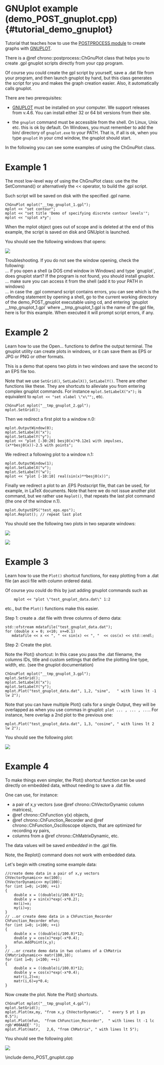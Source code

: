 GNUplot example (demo_POST_gnuplot.cpp)  {#tutorial_demo_gnuplot}
==========================

Tutorial that teaches how to use the 
[POSTPROCESS module](group__postprocess__module.html)
to create graphs with [GNUPLOT](http://www.gnuplot.info). 

There is a @ref chrono::postprocess::ChGnuPlot class that helps you to create .gpl 
gnuplot scripts directly from your cpp program.

Of course you could create the gpl script by yourself, save a .dat file 
from your program, and then launch gnuplot by hand, 
but this class generates the script for you and makes the graph 
creation easier. Also, it automatically calls gnuplot.

There are two prerequisites:

- [GNUPLOT](http://www.gnuplot.info) must be installed on your computer. 
  We support releases from v.4.6. You can install either 32 or 64 bit versions from their site.

- the `gnuplot` command must be accessible from the shell. 
  On Linux, Unix etc. this is ok by default. 
  On Windows, you must remember to add the bin/ directory of `gnuplot.exe` to your PATH. 
  That is, if all is ok, when you type `gnuplot` in your cmd window, 
  the gnuplot should start.

In the following you can see some examples of using the ChGnuPlot class.


# Example 1

The most low-level way of using the ChGnuPlot class: use the the 
SetCommand() or alternatively the << operator, to build the .gpl script.

Such script will be saved on disk with the specified .gpl name. 

~~~{.cpp}
ChGnuPlot mplot("__tmp_gnuplot_1.gpl");
mplot << "set contour";
mplot << "set title 'Demo of specifying discrete contour levels'";
mplot << "splot x*y";
~~~

When the mplot object goes out of scope and is deleted 
at the end of this example, the script is saved on disk and GNUplot is launched.

You should see the following windows that opens:

![](http://projectchrono.org/assets/manual/Tutorial_gnuplot1.png)

<div class="ce-info">
Troubleshooting. If you do not see the window opening, check the following: 
<br>
... if you open a shell (a DOS cmd window in Windows) and type `gnuplot`, 
  does gnuplot start? If the program is not found, you should install gnuplot.
<br>
... make sure you can access it from the shell (add it to your PATH in windows)
<br>
... in case the .gpl command script contains errors, you can see which is 
  the offending statement by opening a shell, go to the current working directory 
  of the demo_POST_gnuplot executable using cd, and entering 
  `gnuplot __tmp_gnuplot_1.gpl`  where __tmp_gnuplot_1.gpl is the name 
  of the gpl file, here is for this example. 
  When executed it will prompt script errors, if any.
</div>


# Example 2

Learn how to use the Open... functions to define the output terminal.
The gnuplot utility can create plots in windows, or it can save them 
as EPS or JPG or PNG or other formats. 

This is a demo that opens two plots in two windows and save the 
second to an EPS file too.

Note that we use `SetGrid()`, `SetLabelX()`, `SetLabelY()`. 
There are other functions like these. They are shortcuts to alleviate 
you from entering complex gnuplot commands. For instance 
`mplot.SetLabelX("x");` is equivalent to 
`mplot << "set xlabel \"x\"";`, etc.

~~~{.cpp}
ChGnuPlot mplot("__tmp_gnuplot_2.gpl");
mplot.SetGrid();
~~~

Then we redirect a first plot to a window n.0:

~~~{.cpp}
mplot.OutputWindow(0);
mplot.SetLabelX("x");
mplot.SetLabelY("y");
mplot << "plot [-30:20] besj0(x)*0.12e1 with impulses, (x**besj0(x))-2.5 with points";
~~~

We redirect a following plot to a window n.1:

~~~{.cpp}
mplot.OutputWindow(1);
mplot.SetLabelX("v");
mplot.SetLabelY("w");
mplot << "plot [-10:10] real(sin(x)**besj0(x))";
~~~

Finally we redirect a plot to an .EPS Postscript file, 
that can be used, for example, in LaTeX documents. 
Note that here we do not issue another plot command, 
but we rather use `Replot()`, that repeats the last plot command (the one of the window n.1).

~~~{.cpp}
mplot.OutputEPS("test_eps.eps");
mplot.Replot(); // repeat last plot
~~~

You should see the following two plots in two separate windows:

![](http://projectchrono.org/assets/manual/Tutorial_gnuplot2.png)

![](http://projectchrono.org/assets/manual/Tutorial_gnuplot3.png)


# Example 3

Learn how to use the `Plot()` shortcut functions, for easy plotting 
from a .dat file (an ascii file with column ordered data). 

Of course you could do this by just adding gnuplot commands such as 

~~~{.cpp}
	mplot << "plot \"test_gnuplot_data.dat\" 1:2 
~~~

etc., but the `Plot()` functions make this easier.

Step 1: create a .dat file with three columns of demo data:

~~~{.cpp}
std::ofstream mdatafile("test_gnuplot_data.dat");
for (double x = 0; x<10; x+=0.1)
   mdatafile << x << ", " << sin(x) << ", "  << cos(x) << std::endl;
~~~

Step 2: Create the plot. 

Note the Plot() shortcut: In this case you pass the .dat 
filename, the columns IDs, title and custom settings that 
define the plotting line type, width, etc. (see the gnuplot documentation)

~~~{.cpp}
ChGnuPlot mplot("__tmp_gnuplot_3.gpl");
mplot.SetGrid();
mplot.SetLabelX("x");
mplot.SetLabelY("y");
mplot.Plot("test_gnuplot_data.dat", 1,2, "sine",   " with lines lt -1 lw 2");
~~~

Note that you can have multiple Plot() calls for a single Output, 
they will be overlapped as when you use commas in gnuplot:  `plot ... , ... , ...`.
For instance, here overlap a 2nd plot to the previous one:

~~~{.cpp}
mplot.Plot("test_gnuplot_data.dat", 1,3, "cosine", " with lines lt 2 lw 2");
~~~	

You should see the following plot:

![](http://projectchrono.org/assets/manual/Tutorial_gnuplot4.png)


# Example 4

To make things even simpler, the Plot() shortcut function can be used directly 
on embedded data, without needing to save a .dat file. 

One can use, for instance:
- a pair of x,y vectors (use @ref chrono::ChVectorDynamic column matrices),
- @ref chrono::ChFunction y(x) objects,
- @ref chrono::ChFunction_Recorder and @ref chrono::ChFunction_Oscilloscope objects, that 
  are optimized for recording xy pairs,
- columns from a @ref chrono::ChMatrixDynamic, etc.

The data values will be saved _embedded_ in the .gpl file.

Note, the Replot() command does not work with embedded data.

Let's begin with creating some example data: 

~~~{.cpp}
//create demo data in a pair of x,y vectors
ChVectorDynamic<> mx(100);
ChVectorDynamic<> my(100);
for (int i=0; i<100; ++i)
{
	double x = ((double)i/100.0)*12;
	double y = sin(x)*exp(-x*0.2);
	mx(i)=x;
	my(i)=y;
}
// ..or create demo data in a ChFunction_Recorder
ChFunction_Recorder mfun;
for (int i=0; i<100; ++i)
{
	double x = ((double)i/100.0)*12;
	double y = cos(x)*exp(-x*0.4);
	mfun.AddPoint(x,y);
}
// ..or create demo data in two columns of a ChMatrix
ChMatrixDynamic<> matr(100,10);
for (int i=0; i<100; ++i)
{
	double x = ((double)i/100.0)*12;
	double y = cos(x)*exp(-x*0.4);
	matr(i,2)=x;
	matr(i,6)=y*0.4;
}
~~~

Now create the plot. 
Note the Plot() shortcuts. 

~~~{.cpp}
ChGnuPlot mplot("__tmp_gnuplot_4.gpl");
mplot.SetGrid();
mplot.Plot(mx,my, "from x,y ChVectorDynamic",  " every 5 pt 1 ps 0.5");
mplot.Plot(mfun,  "from ChFunction_Recorder",  " with lines lt -1 lc rgb'#00AAEE' ");
mplot.Plot(matr,   2,6, "from ChMatrix", " with lines lt 5");
~~~

You should see the following plot:

![](http://projectchrono.org/assets/manual/Tutorial_gnuplot5.png)



\include demo_POST_gnuplot.cpp

